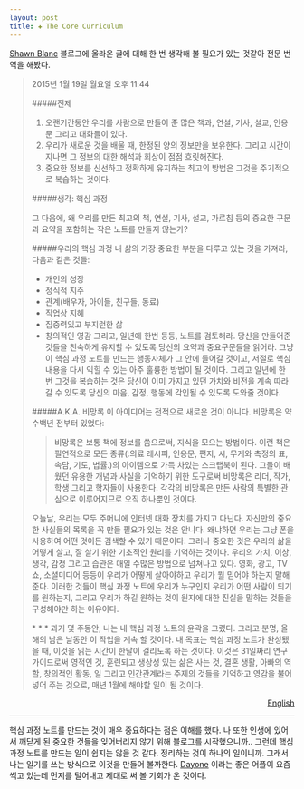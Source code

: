 ```yaml
---  
layout: post  
title: ✚ The Core Curriculum   
---  
```

[Shawn Blanc](http://shawnblanc.net/2015/01/the-core-curriculum/) 블로그에 올라온 글에 대해 한 번 생각해 볼 필요가 있는 것같아 전문 번역을 해봤다.

>2015년 1월 19일 월요일 오후 11:44  
>  
>#####전제
>
>1. 오랜기간동안 우리를 사람으로 만들어 준 많은 책과, 연설, 기사, 설교, 인용문 그리고 대화들이 있다.
>2. 우리가 새로운 것을 배울 때, 한정된 양의 정보만을 보유한다. 그리고 시간이 지나면 그 정보의 대한 해석과 회상이 점점 흐릿해진다.
>3. 중요한 정보를 신선하고 정확하게 유지하는 최고의 방법은 그것을 주기적으로 복습하는 것이다.
>
>#####생각: 핵심 과정
>
>그 다음에, 왜 우리를 만든 최고의 책, 연설, 기사, 설교, 가르침 등의 중요한 구문과 요약을 포함하는 작은 노트를 만들지 않는가?
>
>#####우리의 핵심 과정
>내 삶의 가장 중요한 부분을 다루고 있는 것을 가져라, 다음과 같은 것들:
>* 개인의 성장
>* 정식적 지주
>* 관계(배우자, 아이들, 친구들, 동료)
>* 직업상 지혜
>* 집중력있고 부지런한 삶
>* 창의적인 영감
>그리고, 일년에 한번 등등, 노트를 검토해라. 당신을 만들어준 것들을 친숙하게 유지할 수 있도록 당신의 요약과 중요구문들을 읽어라.
>그냥 이 핵심 과정 노트를 만드는 행동자체가 그 안에 들어갈 것이고, 저절로 핵심 내용을 다시 익힐 수 있는 아주 훌륭한 방법이 될 것이다. 그리고 일년에 한 번 그것을 복습하는 것은 당신이 이미 가지고 있던 가치와 비전을 계속 따라갈 수 있도록 당신의 마음, 감정, 행동에 각인될 수 있도록 도와줄 것이다.
>
>#####A.K.A. 비망록
>이 아이디어는 전적으로 새로운 것이 아니다. 비망록은 약 수백년 전부터 있었다: 
>>비망록은 보통 책에 정보를 씀으로써, 지식을 모으는 방법이다. 이런 책은 필연적으로 모든 종류(:의료 레시피, 인용문, 편지, 시, 무게와 측정의 표, 속담, 기도, 법률.)의 아이템으로 가득 차있는 스크랩북이 된다. 그들이 배웠던 유용한 개념과 사실을 기억하기 위한 도구로써 비망록은 리더, 작가, 학생 그리고 학자들이 사용한다. 각각의 비망록은 만든 사람의 특별한 관심으로 이루어지므로 오직 하나뿐인 것이다.
>
>오늘날, 우리는 모두 주머니에 인터넷 대화 장치를 가지고 다닌다. 자신만의 중요한 사실들의 목록을 꼭 만들 필요가 있는 것은 안니다. 왜냐하면 우리는 그냥 폰을 사용하여 어떤 것이든 검색할 수 있기 때문이다. 그러나 중요한 것은 우리의 삶을 어떻게 살고, 잘 살기 위한 기초적인 원리를 기억하는 것이다. 우리의 가치, 이상, 생각, 감정 그리고 습관은 매일 수많은 방법으로 넘쳐나고 있다. 영화, 광고, TV 쇼, 소셜미디어 등등이 우리가 어떻게 살아야하고 우리가 뭘 믿어야 하는지 말해준다. 이러한 것들이 핵심 과정 노트에 우리가 누구인지 우리가 어떤 사람이 되기를 원하는지, 그리고 우리가 하길 원하는 것이 원지에 대한 진실을 말하는 것들을 구성해야만 하는 이유이다.
>
>\* * *
>과거 몇 주동안, 나는 내 핵심 과정 노트의 윤곽을 그렸다. 그리고 분명, 올해의 남은 날동안 이 작업을 계속 할 것이다. 내 목표는 핵심 과정 노트가 완성됐을 때, 이것을 읽는 시간이 한달이 걸리도록 하는 것이다. 이것은 31일짜리 연구 가이드로써 영적인 것, 훈련되고 생상성 있는 삶은 사는 것, 결혼 생활, 아빠의 역할, 창의적인 활동, 일 그리고 인간관계라는 주제의 것들을 기억하고 영감을 불어넣어 주는 것으로, 매년 1월에 해야할 일이 될 것이다.
><div id="english" style="display:none">
>* * *
><p>January 19, 2015</p>
>
><h5>Premise</h5>
>1. There are many books, speeches, articles, sermons, quotes, and conversations which have shaped us over the years into the people we are.
>2. We retain a limited amount information when learning something new, and our recollection and interpretation of that information gets foggier over time.
>3. The best way to keep important information fresh and accurate is to review it regularly.
>
><h5>Idea: The Core Curriculum</h5>
>
><p>And so, why not put together a small notebook that contains highlights and summaries from the books, speeches, articles, sermons, teachings, and other things which have most shaped us? Our own Core Curriculum.</br>
><p>Have it cover the most important areas of life, such as:</p>
>* Personal growth
>* Spiritual foundations 
>* Relationships (spouse, kids, friends, peers)
>* Vocational wisdom
>* Living with focus and diligence
>* Financial health and wisdom
>* Creative inspiration
>
>Then, once a year or so, go through the notebook. Read your summaries and highlights to stay familiar with the things that have shaped you.</br>
>Just the act of making your Core Curriculum notebook will in and of itself be an excellent way to re-learn the material. And reviewing it once a year will help keep your mind and emotions and actions on track with the values and vision you already carry.</p>
>
><h5>A.K.A. The Commonplace Book</h5>
><p>This idea isn’t entirely new. Commonplace books have been around for hundreds of years:
><blockquote>Commonplace books (or commonplaces) were a way to compile knowledge, usually by writing information into books. Such books were essentially scrapbooks filled with items of every kind: medical recipes, quotes, letters, poems, tables of weights and measures, proverbs, prayers, legal formulas. Commonplaces were used by readers, writers, students, and scholars as an aid for remembering useful concepts or facts they had learned. Each commonplace book was unique to its creator’s particular interests.</blockquote>
><p>Today, we all have Internet Communication Devices in our pockets. The need for building our own index of important facts isn’t quite so necessary because we can search for anything using just our phones.</p>
><p>But what is important is remembering foundational principles for how to live life and to live it well. Our values, ideals, thoughts, emotions, and habits are bombarded every day in so many different ways. Movies, commercials, TV shows, social media, and so much more tell us how we ought to live and what we should believe. Which is why our Core Curriculum notebook should be comprised of things that speak truth to who we are, who we want to be, and what we want to do.</p>
>\* * * 
><p>Over the past few weeks, I’ve been building the outline of my own Core Curriculum. And I’ll be working on it for the rest of the year, no doubt. My goal is that when completed, it will take about one month for me to read through it. It’ll be something to do each January as a 31-day study guide of sorts that reminds me and inspires in the topics of spirituality, living a disciplined and productive life, marriage, fathering, creativity, work, and relationships.</p>

<div>
<p style="text-align:right"><a href="#english" onclick="kuisin('english'); return false;">English</a></p>
</div>

---
핵심 과정 노트를 만드는 것이 매우 중요하다는 점은 이해를 했다. 나 또한 인생에 있어서 깨닫게 된 중요한 것들을 잊어버리지 않기 위해 블로그를 시작했으니까.. 
그런데 핵심 과정 노트를 만드는 일이 쉽지는 않을 것 같다. 정리하는 것이 하나의 일이니까. 그래서 나는 일기를 쓰는 방식으로 이것을 만들어 볼까한다. [Dayone](http://dayoneapp.com) 이라는 좋은 어플이 요즘 썩고 있는데 먼지를 털어내고 제대로 써 볼 기회가 온 것이다.

